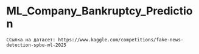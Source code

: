 # ML_Company_Bankruptcy_Prediction
    ССылка на датасет: https://www.kaggle.com/competitions/fake-news-detection-spbu-ml-2025